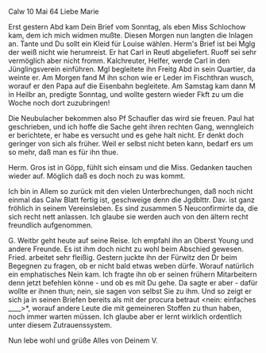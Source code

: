  Calw 10 Mai 64
Liebe Marie

Erst gestern Abd kam Dein Brief vom Sonntag, als eben Miss Schlochow kam, dem ich mich widmen mußte. Diesen Morgen nun langten die Inlagen an. 
Tante und Du sollt ein Kleid für Louise wählen. Herm's Brief ist bei Mglg der weiß nicht wie herumreist. Er hat Carl in Reutl abgeliefert. Ruoff sei sehr vermöglich aber nicht fromm. Kalchreuter, Helfer, werde Carl in den Jünglingsverein einführen. Mgl begleitete ihn Freitg Abd in sein Quartier, da weinte er. Am Morgen fand M ihn schon wie er Leder im Fischthran wusch, worauf er den Papa auf die Eisenbahn begleitete. Am Samstag kam dann M in Heilbr an, predigte Sonntag, und wollte gestern wieder Fkft zu um die Woche noch dort zuzubringen!

Die Neubulacher bekommen also Pf Schaufler das wird sie freuen. 
Paul hat geschrieben, und ich hoffe die Sache geht ihren rechten Gang, wenngleich er berichtete, er habe es versucht und es gehe halt nicht. Er denkt doch geringer von sich als früher. Weil er selbst nicht beten kann, bedarf ers um so mehr, daß man es für ihn thue.

Herm. Gros ist in Göpp, fühlt sich einsam und die Miss. Gedanken tauchen wieder auf. Möglich daß es doch noch zu was kommt.

Ich bin in Allem so zurück mit den vielen Unterbrechungen, daß noch nicht einmal das Calw Blatt fertig ist, geschweige denn die Jgdblttr. 
Dav. ist ganz fröhlich in seinem Vereinsleben. Es sind zusammen 5 Neuconfirmirte da, die sich recht nett anlassen. Ich glaube sie werden auch von den ältern recht freundlich aufgenommen.

G. Weitbr geht heute auf seine Reise. Ich empfahl ihn an Oberst Young und andere Freunde. Es ist ihm doch nicht zu wohl beim Abschied gewesen. 
Fried. arbeitet sehr fleißig. Gestern juckte ihn der Fürwitz den Dr beim Begegnen zu fragen, ob er nicht bald etwas weben dürfe. Worauf natürlich ein emphatisches Nein kam. Ich fragte ihn ob er seinen frühern Mitarbeitern denn jetzt befehlen könne - und ob es mit Du gehe. Da sagte er aber - dafür wollte er ihnen thun; nein, sie sagen von selbst Sie zu ihm. Und so zeigt er sich ja in seinen Briefen bereits als mit der procura betraut <nein: einfaches ____>*, worauf andere Leute die mit gemeineren Stoffen zu thun haben, noch immer warten müssen. Ich glaube aber er lernt wirklich ordentlich unter diesem Zutrauenssystem.

 Nun lebe wohl und grüße Alles von
 Deinem V.


